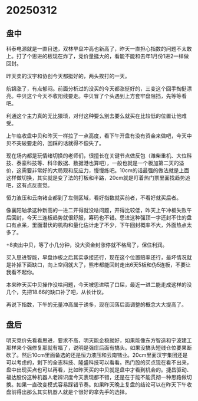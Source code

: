 # 20250312

## 盘中

科泰电源就是一直目送，双林早盘冲高也新高了，昨天一直担心指数的问题不太敢上。打了个思进的板现在炸了，竞价量挺大的，看能不能和去年1月份1进2一样做回封。

昨天卖的汉宇和协创今天都挺好的，两头挨打的一天。

航锦涨了，有点郁闷。前面分析过的没买的今天都涨挺好的，三变这个回手掏挺漂亮。中贝这个今天不收阳线要走。中贝冒了个头遇到上方套牢盘阻挡，先等等看吧。

利通这个主力真的无比猥琐，对付这种要么别去要么就买在比较低的位置让他难受。

上午临收盘中贝和昨天一样拉了一点高度，看下午开盘有没有资金来做吧，今天中贝不突破要走的，回踩的话就得不偿失了。

现在场内都是玩情绪切换的老师们，很擅长在关键节点做反包（潍柴重机、大位科技、泰豪科技等、科华数据、数据港也算吧），一般也就是一个板加第二天的溢价，这需要非常好的大局观和反应力，慢慢练吧。10cm的话最强的做法就是上面这样做切换，其实就是变了法的打板和半路，20cm就是盯着热门票里面找趋势追吧，这有点反直觉。

恒力液压和云南锗业都到了左侧区域，看好指数就买前者，不看好就买后者。

像襄阳轴承这种新高的一进二开得就没啥问题，开得比较低，昨天上午冲板失败午后回封，今天三连板趋势就很舒服，筹码也不错。思进这种强顶一字还封不住的盘口有点呆，里面潜伏的机构和量化估计走了不少，下午回封概率不大，外面热点太多了。

+8卖出中贝，等了小几分钟，没大资金封涨停就不格局了，保住利润。

买入思进智能，早盘炸板之后其实承接还行，现在这个位置赔率还行，最坏情况就是补掉下面缺口，向上空间就大了，熊市都能回封走出6天5板和伪5连板，不要让我看不起你。

本来昨天买中贝操作没啥问题，今天被思进喂了口屎，最近一进二能走成这样的没几个，先把18.66的缺口补了吧，从长计议。

再说下指数，下午的无量冲高属于诱多，现在回落后面调整的概念大大提高了。

## 盘后

明天竞价先看看思进，要求不高，明天能企稳就好，如果能像东方智造和宁波建工那样来个强修复那就有福了，说明是强庄后面有搞头。如果没搞头短线仓位要果断砍了。然后10cm里面备选的还是恒力液压和云南锗业。20cm里面汉宇集团还是可以考虑的，剩下的全志科技、隆盛科技可以看看。热门股的买点现在看不出来，盘中出现买点也可以再看，比如昨天买的中贝就是盘中才看到机会的。捷昌驱动、福达股份这种机器人老辨识度今天表现都不错，还是在于能不能贯彻一种思路做切换。如果一直改变模式容易踩错节奏。如果昨天晚上复盘的结论可以在昨天下午收盘前得出那么其实机器人就是个很好的拿先手的选择。
